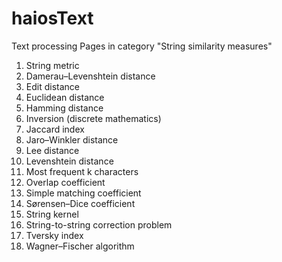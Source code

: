 # haiosText
Text processing 
Pages in category "String similarity measures"

1. String metric
2. Damerau–Levenshtein distance
3. Edit distance
4. Euclidean distance
5. Hamming distance
6. Inversion (discrete mathematics)
7. Jaccard index
8. Jaro–Winkler distance
9. Lee distance
10. Levenshtein distance
11. Most frequent k characters
12. Overlap coefficient
13. Simple matching coefficient
14. Sørensen–Dice coefficient
15. String kernel
16. String-to-string correction problem
17. Tversky index
18. Wagner–Fischer algorithm
